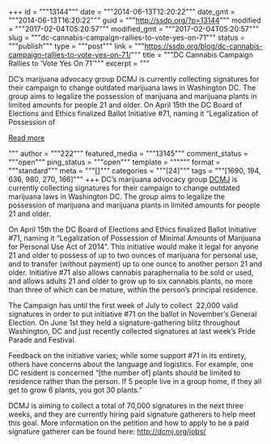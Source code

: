 +++
id = """13144"""
date = """2014-06-13T12:20:22"""
date_gmt = """2014-06-13T16:20:22"""
guid = """http://ssdp.org/?p=13144"""
modified = """2017-02-04T05:20:57"""
modified_gmt = """2017-02-04T05:20:57"""
slug = """dc-cannabis-campaign-rallies-to-vote-yes-on-71"""
status = """publish"""
type = """post"""
link = """https://ssdp.org/blog/dc-cannabis-campaign-rallies-to-vote-yes-on-71/"""
title = """DC Cannabis Campaign Rallies to ‘Vote Yes On 71’"""
excerpt = """<p>DC’s marijuana advocacy group DCMJ is currently collecting signatures for their campaign to change outdated marijuana laws in Washington DC. The group aims to legalize the possession of marijuana and marijuana plants in limited amounts for people 21 and older. On April 15th the DC Board of Elections and Ethics finalized Ballot Initiative #71, naming it “Legalization of Possession of</p>
<div class="h10"></div>
<p><a class="more-link2 flat" href="https://ssdp.org/blog/dc-cannabis-campaign-rallies-to-vote-yes-on-71/">Read more</a></p>
"""
author = """222"""
featured_media = """13145"""
comment_status = """open"""
ping_status = """open"""
template = """"""
format = """standard"""
meta = """[]"""
categories = """[24]"""
tags = """[1690, 194, 636, 980, 270, 166]"""
+++
DC’s marijuana advocacy group <a href="http://dcmj.org/">DCMJ</a> is currently collecting signatures for their campaign to change outdated marijuana laws in Washington DC. The group aims to legalize the possession of marijuana and marijuana plants in limited amounts for people 21 and older.

On April 15th the DC Board of Elections and Ethics finalized Ballot Initiative #71, naming it “Legalization of Possession of Minimal Amounts of Marijuana for Personal Use Act of 2014”. This initiative would make it legal for anyone 21 and older to possess of up to two ounces of marijuana for personal use, and to transfer (without payment) up to one ounce to another person 21 and older. Initiative #71 also allows cannabis paraphernalia to be sold or used, and allows adults 21 and older to grow up to six cannabis plants, no more than three of which can be mature, within the person’s principal residence.

The Campaign has until the first week of July to collect  22,000 valid signatures in order to put initiative #71 on the ballot in November’s General Election. On June 1st they held a signature-gathering blitz throughout Washington, DC and just recently collected signatures at last week’s Pride Parade and Festival.

Feedback on the initiative varies; while some support #71 in its entirety, others have concerns about the language and logistics. For example, one DC resident is concerned “[the number of] plants should be limited to residence rather than the person. If 5 people live in a group home, if they all get to grow 6 plants, you got 30 plants.”

DCMJ is aiming to collect a total of 70,000 signatures in the next three weeks, and they are currently hiring paid signature gatherers to help meet this goal. More information on the petition and how to apply to be a paid signature gatherer can be found here: <a title="DCMJ" href="http://dcmj.org/jobs/" target="_blank">http://dcmj.org/jobs/</a>
